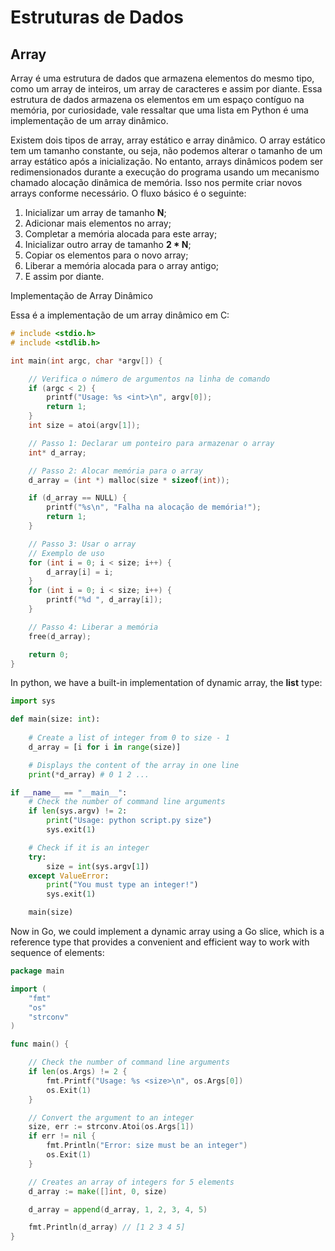 # Estruturas de Dados
## Array

Array é uma estrutura de dados que armazena elementos do mesmo tipo, como um array de inteiros, um array de caracteres e assim por diante. Essa estrutura de dados armazena os elementos em um espaço contíguo na memória, por curiosidade, vale ressaltar que uma lista em Python é uma implementação de um array dinâmico.

Existem dois tipos de array, array estático e array dinâmico. O array estático tem um tamanho constante, ou seja, não podemos alterar o tamanho de um array estático após a inicialização. No entanto, arrays dinâmicos podem ser redimensionados durante a execução do programa usando um mecanismo chamado alocação dinâmica de memória. Isso nos permite criar novos arrays conforme necessário. O fluxo básico é o seguinte:

1. Inicializar um array de tamanho **N**;
2. Adicionar mais elementos no array;
3. Completar a memória alocada para este array;
4. Inicializar outro array de tamanho **2 * N**;
5. Copiar os elementos para o novo array;
6. Liberar a memória alocada para o array antigo;
7. E assim por diante.

Implementação de Array Dinâmico

Essa é a implementação de um array dinâmico em C:

```C
# include <stdio.h>
# include <stdlib.h>

int main(int argc, char *argv[]) {

    // Verifica o número de argumentos na linha de comando
    if (argc < 2) {
        printf("Usage: %s <int>\n", argv[0]);
        return 1;
    }
    int size = atoi(argv[1]);

    // Passo 1: Declarar um ponteiro para armazenar o array
    int* d_array;

    // Passo 2: Alocar memória para o array
    d_array = (int *) malloc(size * sizeof(int));

    if (d_array == NULL) {
        printf("%s\n", "Falha na alocação de memória!");
        return 1;
    }

    // Passo 3: Usar o array
    // Exemplo de uso
    for (int i = 0; i < size; i++) {
        d_array[i] = i;
    }
    for (int i = 0; i < size; i++) {
        printf("%d ", d_array[i]);
    }

    // Passo 4: Liberar a memória
    free(d_array);

    return 0;
}
```

In python, we have a built-in implementation of dynamic array, the **list** type:

```Python
import sys

def main(size: int):
     
    # Create a list of integer from 0 to size - 1
    d_array = [i for i in range(size)]

    # Displays the content of the array in one line
    print(*d_array) # 0 1 2 ...

if __name__ == "__main__":
    # Check the number of command line arguments
    if len(sys.argv) != 2:
        print("Usage: python script.py size")
        sys.exit(1)

    # Check if it is an integer
    try:
        size = int(sys.argv[1])
    except ValueError:
        print("You must type an integer!")
        sys.exit(1)

    main(size)
```

Now in Go, we could implement a dynamic array using a Go slice, which is a reference 
type that provides a convenient and efficient way to work with sequence of elements:

```Go
package main

import (
    "fmt"
    "os"
    "strconv"
)

func main() {

    // Check the number of command line arguments
    if len(os.Args) != 2 {
        fmt.Printf("Usage: %s <size>\n", os.Args[0])
        os.Exit(1)
    }

    // Convert the argument to an integer
    size, err := strconv.Atoi(os.Args[1])
    if err != nil {
        fmt.Println("Error: size must be an integer")
        os.Exit(1)
    }

    // Creates an array of integers for 5 elements
    d_array := make([]int, 0, size)

    d_array = append(d_array, 1, 2, 3, 4, 5)

    fmt.Println(d_array) // [1 2 3 4 5]
}
```
